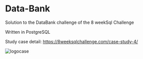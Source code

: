 # Data-Bank
Solution to the DataBank challenge of the 8 weekSql Challenge

Written in PostgreSQL

Study case detail: https://8weeksqlchallenge.com/case-study-4/

![logocase](https://8weeksqlchallenge.com/images/case-study-designs/4.png)
